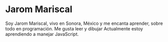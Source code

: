 # Jarom Mariscal

Soy Jarom Mariscal, vivo en Sonora, México y me encanta
aprender, sobre todo en programación. Me gusta leer y dibujar 
Actualmente estoy aprendiendo a manejar JavaScript.